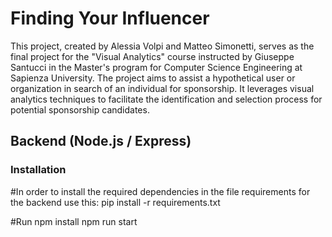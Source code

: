 # Finding Your Influencer

This project, created by Alessia Volpi and Matteo Simonetti, serves as the final project for the "Visual Analytics" course instructed by Giuseppe Santucci in the Master's program for Computer Science Engineering at Sapienza University. The project aims to assist a hypothetical user or organization in search of an individual for sponsorship. It leverages visual analytics techniques to facilitate the identification and selection process for potential sponsorship candidates.

## Backend (Node.js / Express)

### Installation
#In order to install the required dependencies in the file requirements for the backend use this:
pip install -r requirements.txt 


#Run
npm install
npm run start
